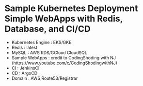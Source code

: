 # Sample Kubernetes Deployment Simple WebApps with Redis, Database, and CI/CD

 - Kubernetes Engine : EKS/GKE
 - Redis : latest
 - MySQL : AWS RDS/GCloud CloudSQL
 - Sample WebApps : credit to CodingShoding with NJ (https://www.youtube.com/c/CodingShodingwithNJ)
 - CI : JenkinsCI
 - CD : ArgoCD
 - Domain : AWS Route53/Registrar
